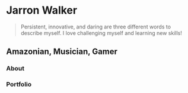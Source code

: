 # **Jarron Walker**
>Persistent, innovative, and daring are three different words to describe myself. I love challenging myself and learning new skills!
## Amazonian, Musician, Gamer
### About
### Portfolio
